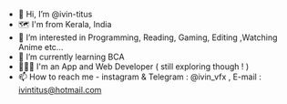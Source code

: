 - 👋 Hi, I’m @ivin-titus
- 🗺️ I'm from Kerala, India
- 👀 I’m interested in Programming, Reading, Gaming, Editing ,Watching Anime etc...
- 🌱 I’m currently learning BCA 
- 👨🏻‍💻 I'm an App and Web Developer ( still exploring though ! )
- 📫 How to reach me - instagram & Telegram : @ivin_vfx , E-mail : ivintitus@hotmail.com
